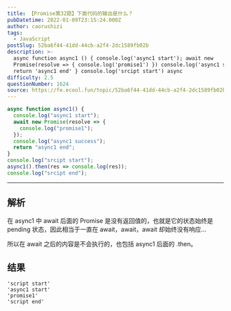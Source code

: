 ```yaml
---
title: 【Promise第32题】下面代码的输出是什么？
pubDatetime: 2022-01-09T23:15:24.000Z
author: caorushizi
tags:
  - JavaScript
postSlug: 52ba6f44-41dd-44cb-a2f4-2dc1589fb02b
description: >-
  async function async1 () { console.log('async1 start'); await new
  Promise(resolve => { console.log('promise1') }) console.log('async1 success');
  return 'async1 end' } console.log('srcipt start') async
difficulty: 2.5
questionNumber: 1624
source: https://fe.ecool.fun/topic/52ba6f44-41dd-44cb-a2f4-2dc1589fb02b
---
```


```js
async function async1() {
  console.log("async1 start");
  await new Promise(resolve => {
    console.log("promise1");
  });
  console.log("async1 success");
  return "async1 end";
}
console.log("srcipt start");
async1().then(res => console.log(res));
console.log("srcipt end");
```

---

## 解析

在 async1 中 await 后面的 Promise 是没有返回值的，也就是它的状态始终是 pending 状态，因此相当于一直在 await，await，await 却始终没有响应...

所以在 await 之后的内容是不会执行的，也包括 async1 后面的 .then。

## 结果

```
'script start'
'async1 start'
'promise1'
'script end'
```
